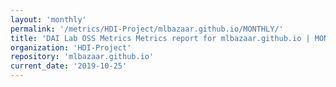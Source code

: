 ```yaml
---
layout: 'monthly'
permalink: '/metrics/HDI-Project/mlbazaar.github.io/MONTHLY/'
title: 'DAI Lab OSS Metrics Metrics report for mlbazaar.github.io | MONTHLY-REPORT-2019-10-25'
organization: 'HDI-Project'
repository: 'mlbazaar.github.io'
current_date: '2019-10-25'
---
```

